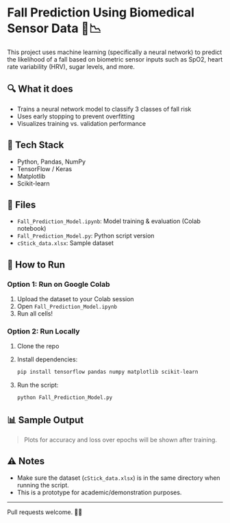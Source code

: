 # Fall Prediction Using Biomedical Sensor Data 🧠📉

This project uses machine learning (specifically a neural network) to predict the likelihood of a fall based on biometric sensor inputs such as SpO2, heart rate variability (HRV), sugar levels, and more.

## 🔍 What it does
- Trains a neural network model to classify 3 classes of fall risk
- Uses early stopping to prevent overfitting
- Visualizes training vs. validation performance

## 🧪 Tech Stack
- Python, Pandas, NumPy
- TensorFlow / Keras
- Matplotlib
- Scikit-learn

## 📁 Files
- `Fall_Prediction_Model.ipynb`: Model training & evaluation (Colab notebook)
- `Fall_Prediction_Model.py`: Python script version
- `cStick_data.xlsx`: Sample dataset

## 🚀 How to Run

### Option 1: Run on Google Colab
1. Upload the dataset to your Colab session
2. Open `Fall_Prediction_Model.ipynb`
3. Run all cells!

### Option 2: Run Locally
1. Clone the repo
2. Install dependencies:
   ```bash
   pip install tensorflow pandas numpy matplotlib scikit-learn
   ```

3. Run the script:

   ```bash
   python Fall_Prediction_Model.py
   ```

## 📊 Sample Output

> Plots for accuracy and loss over epochs will be shown after training.

## ⚠️ Notes

* Make sure the dataset (`cStick_data.xlsx`) is in the same directory when running the script.
* This is a prototype for academic/demonstration purposes.

---

Pull requests welcome. 🔧✨

